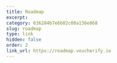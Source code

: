 ```yaml
---
title: Roadmap
excerpt: 
category: 636284b7e6b02c00a136e868
slug: roadmap
type: link
hidden: false
order: 2
link_url: https://roadmap.voucherify.io
---
```

